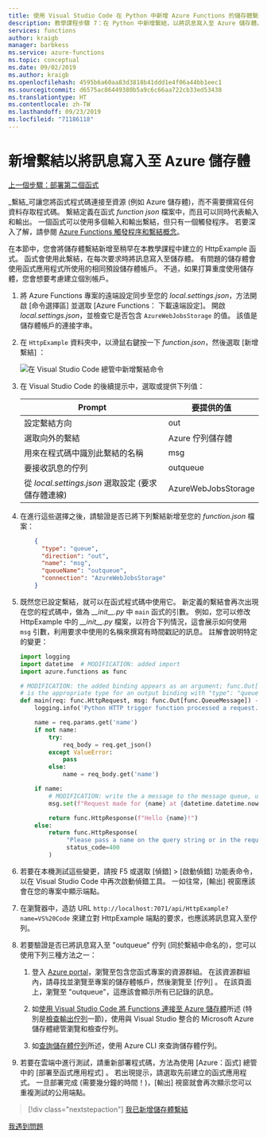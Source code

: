 ```yaml
---
title: 使用 Visual Studio Code 在 Python 中新增 Azure Functions 的儲存體繫結
description: 教學課程步驟 7：在 Python 中新增繫結，以將訊息寫入至 Azure 儲存體。
services: functions
author: kraigb
manager: barbkess
ms.service: azure-functions
ms.topic: conceptual
ms.date: 09/02/2019
ms.author: kraigb
ms.openlocfilehash: 4595b6a60aa83d3818b41ddd1e4f06a44bb1eec1
ms.sourcegitcommit: d6575ac86449380b5a9c6c66aa722cb33ed53438
ms.translationtype: HT
ms.contentlocale: zh-TW
ms.lasthandoff: 09/23/2019
ms.locfileid: "71186118"
---
```

# <a name="add-a-binding-to-write-messages-to-azure-storage"></a>新增繫結以將訊息寫入至 Azure 儲存體

[上一個步驟：部署第二個函式](tutorial-vs-code-serverless-python-06.md)

_繫結_可讓您將函式程式碼連接至資源 (例如 Azure 儲存體)，而不需要撰寫任何資料存取程式碼。 繫結定義在函式 *function json* 檔案中，而且可以同時代表輸入和輸出。 一個函式可以使用多個輸入和輸出繫結，但只有一個觸發程序。 若要深入了解，請參閱 [Azure Functions 觸發程序和繫結概念](/azure/azure-functions/functions-triggers-bindings)。

在本節中，您會將儲存體繫結新增至稍早在本教學課程中建立的 HttpExample 函式。 函式會使用此繫結，在每次要求時將訊息寫入至儲存體。 有問題的儲存體會使用函式應用程式所使用的相同預設儲存體帳戶。 不過，如果打算重度使用儲存體，您會想要考慮建立個別帳戶。

1. 將 Azure Functions 專案的遠端設定同步至您的 *local.settings.json*，方法開啟 [命令選擇區] 並選取 [Azure Functions：  下載遠端設定]。 開啟 *local.settings.json*，並檢查它是否包含 `AzureWebJobsStorage` 的值。 該值是儲存體帳戶的連接字串。

1. 在 `HttpExample` 資料夾中，以滑鼠右鍵按一下 *function.json*，然後選取 [新增繫結]  ：

    ![在 Visual Studio Code 總管中新增繫結命令](media/tutorial-vs-code-serverless-python/add-binding-command.png)

1. 在 Visual Studio Code 的後續提示中，選取或提供下列值：

    | Prompt | 要提供的值 |
    | --- | --- |
    | 設定繫結方向 | out |
    | 選取向外的繫結 | Azure 佇列儲存體 |
    | 用來在程式碼中識別此繫結的名稱 | msg |
    | 要接收訊息的佇列 | outqueue |
    | 從 *local.settings.json* 選取設定 (要求儲存體連線) | AzureWebJobsStorage |

1. 在進行這些選擇之後，請驗證是否已將下列繫結新增至您的 *function.json* 檔案：

    ```json
        {
          "type": "queue",
          "direction": "out",
          "name": "msg",
          "queueName": "outqueue",
          "connection": "AzureWebJobsStorage"
        }
    ```

1. 既然您已設定繫結，就可以在函式程式碼中使用它。 新定義的繫結會再次出現在您的程式碼中，做為 *\_\_init\_\_.py* 中 `main` 函式的引數。 例如，您可以修改 HttpExample 中的 *\_\_init\_\_.py* 檔案，以符合下列情況，這會展示如何使用 `msg` 引數，利用要求中使用的名稱來撰寫有時間戳記的訊息。 註解會說明特定的變更：

    ```python
    import logging
    import datetime  # MODIFICATION: added import
    import azure.functions as func

    # MODIFICATION: the added binding appears as an argument; func.Out[func.QueueMessage]
    # is the appropriate type for an output binding with "type": "queue" (in function.json).
    def main(req: func.HttpRequest, msg: func.Out[func.QueueMessage]) -> func.HttpResponse:
        logging.info('Python HTTP trigger function processed a request.')

        name = req.params.get('name')
        if not name:
            try:
                req_body = req.get_json()
            except ValueError:
                pass
            else:
                name = req_body.get('name')

        if name:
            # MODIFICATION: write the a message to the message queue, using msg.set
            msg.set(f"Request made for {name} at {datetime.datetime.now()}")

            return func.HttpResponse(f"Hello {name}!")
        else:
            return func.HttpResponse(
                 "Please pass a name on the query string or in the request body",
                 status_code=400
            )
    ```

1. 若要在本機測試這些變更，請按 F5 或選取 [偵錯]   > [啟動偵錯]  功能表命令，以在 Visual Studio Code 中再次啟動偵錯工具。 一如往常，[輸出]  視窗應該會在您的專案中顯示端點。

1. 在瀏覽器中，造訪 URL `http://localhost:7071/api/HttpExample?name=VS%20Code` 來建立對 HttpExample 端點的要求，也應該將訊息寫入至佇列。

1. 若要驗證是否已將訊息寫入至 "outqueue" 佇列 (同於繫結中命名的)，您可以使用下列三種方法之一：

    1. 登入 [Azure portal](https://portal.azure.com)，瀏覽至包含您函式專案的資源群組。 在該資源群組內，請尋找並瀏覽至專案的儲存體帳戶，然後瀏覽至 [佇列]  。 在該頁面上，瀏覽至 "outqueue"，這應該會顯示所有已記錄的訊息。

    1. 如[使用 Visual Studio Code 將 Functions 連接至 Azure 儲存體](/azure/azure-functions/functions-add-output-binding-storage-queue-vs-code)所述 (特別是[檢查輸出佇列](/azure/azure-functions/functions-add-output-binding-storage-queue-vs-code#examine-the-output-queue)一節)，使用與 Visual Studio 整合的 Microsoft Azure 儲存體總管瀏覽和檢查佇列。

    1. 如[查詢儲存體佇列](/azure/azure-functions/functions-add-output-binding-storage-queue-python#query-the-storage-queue)所述，使用 Azure CLI 來查詢儲存體佇列。

1. 若要在雲端中進行測試，請重新部署程式碼，方法為使用 [Azure：函式]  總管中的 [部署至函式應用程式]  。 若出現提示，請選取先前建立的函式應用程式。 一旦部署完成 (需要幾分鐘的時間！)，[輸出]  視窗就會再次顯示您可以重複測試的公用端點。

> [!div class="nextstepaction"]
> [我已新增儲存體繫結](tutorial-vs-code-serverless-python-08.md)

[我遇到問題](https://www.research.net/r/PWZWZ52?tutorial=python-functions-extension&step=07-storage-binding)
